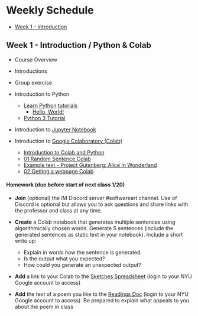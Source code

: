 # Weekly Schedule

* [Week 1 - Introduction](#week1)

## <a name="week1"></a>Week 1 - Introduction / Python & Colab
- Course Overview
- Introductions

- Group exercise
- Introduction to Python
  - [Learn Python tutorials](https://www.learnpython.org/en/Welcome)
    - [Hello, World!](https://www.learnpython.org/en/Hello%2C_World%21)
  - [Python 3 Tutorial](https://www.programiz.com/python-programming/tutorial)
- Introduction to [Jupyter Notebook](https://jupyter.org/)
- Introduction to [Google Colaboratory (Colab)](https://colab.research.google.com/notebooks/intro.ipynb)
  - [Introduction to Colab and Python](https://colab.research.google.com/github/tensorflow/examples/blob/master/courses/udacity_intro_to_tensorflow_for_deep_learning/l01c01_introduction_to_colab_and_python.ipynb)
  - [01 Random Sentence Colab](https://colab.research.google.com/drive/1Abh3NBesmR3eN7bArhg-bgs1fYO-OqTR?usp=sharing)
  - [Example text - Project Gutenberg: Alice In Wonderland](http://www.gutenberg.org/ebooks/11)
  - [02 Getting a webpage Colab](https://colab.research.google.com/drive/1sNHW7SQ_VBcExKnsUzh311Vkzkbb1enW?usp=sharing)

#### Homework (due before start of next class 1/20)
- **Join** (optional) the IM Discord server #softwareart channel. Use of Discord is optional but allows you to ask questions and share links with the professor and class at any time.

- **Create** a Colab notebook that generates multiple sentences using algorithmically chosen words. Generate 5 sentences (include the generated sentences as static text in your notebook). Include a short write up:
  - Explain in words how the sentence is generated.
  - Is the output what you expected?
  - How could you generate an unexpected output?
- **Add** a link to your Colab to the [Sketches Spreadsheet](https://docs.google.com/spreadsheets/d/1r7vP1i6M4yef5M0_E-yHuoVpyYvxM1T05yCEytOVe4E/edit?usp=sharing) (login to your NYU Google account to access)

<!--
- **Read**
  - [Villem Flusser "On Doubt"](https://github.com/periode/software-art-text/blob/master/assets/readings/flusser_doubt.pdf)
  - **Add** 2-3 paragraphs of response to the [Readings Doc](https://docs.google.com/document/d/1bHBWPR4_hHviqBfkgYN6biPDV4-LfBecwr46cApOEgo/edit?usp=sharing) (login to your NYU Google account to access)
-->
- **Add** the text of a poem you like to the [Readings Doc](https://docs.google.com/document/d/1bHBWPR4_hHviqBfkgYN6biPDV4-LfBecwr46cApOEgo/edit?usp=sharing) (login to your NYU Google account to access). Be prepared to explain what appeals to you about the poem in class
